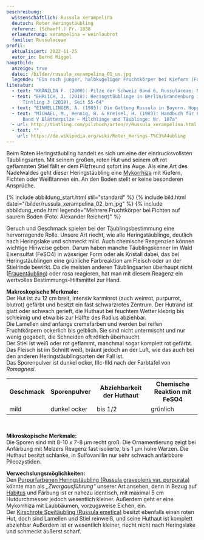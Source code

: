 ```yaml
---
beschreibung:
  wissenschaftlich: Russula xerampelina
  deutsch: Roter Heringstäubling
  referenz: (Schaeff.) Fr. 1838
  erlaeuterung: xerampelina = weinlaubrot
  familie: Russulaceae
profil:
  aktualisiert: 2022-11-25
  autor_in: Bernd Miggel
hauptbild:
  anzeige: true
  datei: /bilder/russula_xerampelina_01_us.jpg
  legende: "Ein noch junger, halbkugeliger Fruchtkörper bei Kiefern (Foto: Udo Schäfer)"
literatur:
  - text: "KRÄNZLIN F. (2000): Pilze der Schweiz Band 6, Russulaceae: Nr. 217"
  - text: "EHRLICH, J. (2018): Heringstäublinge in Berlin/Brandenburg in: Der
      Tintling 3 (2018), Seit 55-64"
  - text: "EINHELLINGER, A. (1985): Die Gattung Russula in Bayern. Hoppea 43: Nr. 54"
  - text: "MICHAEL, M., Hennig, B. & Kreisel, H. (1983): Handbuch für Pilzfreunde
      Band V Blätterpilze – Milchlinge und Täublinge: Nr. 107a"
  - url: http://tintling.com/pilzbuch/arten/r/Russula_xerampelina.html
  - text: ""
    url: https://de.wikipedia.org/wiki/Roter_Herings-T%C3%A4ubling
---
```

Beim Roten Heringstäubling handelt es sich um eine der eindrucksvollsten Täublingsarten. Mit seinem großen, roten Hut und seinem oft rot geflammten Stiel fällt er dem Pilzfreund sofort ins Auge. Als eine Art des Nadelwaldes geht dieser Heringstäubling eine [Mykorrhiza](Mykorrhiza "Glossar") mit Kiefern, Fichten oder Weißtannen ein. An den Boden stellt er keine besonderen Ansprüche.

{% include abbildung_start.html stil="standard" %}
{% include bild.html datei="/bilder/russula_xerampelina_02_bm.jpg" %}
{% include abbildung_ende.html legende="Mehrere Fruchtkörper bei Fichten auf saurem Boden (Foto: Alexander Reichert)" %}

Geruch und Geschmack spielen bei der Täublingsbestimmung eine hervorragende Rolle. Unsere Art riecht, wie alle Heringstäublinge, deutlich nach Heringslake und schmeckt mild. Auch chemische Reagenzien können wichtige Hinweise geben. Darum haben manche Täublingskenner im Wald Eisensulfat (FeSO4) in wässriger Form oder als Kristall dabei, das bei Heringstäublingen eine grünliche Farbreaktion am Fleisch oder an der Stielrinde bewirkt. Da die meisten anderen Täublingsarten überhaupt nicht ([Frauentäubling](/pilze/russula-vesca-frauentäubling)) oder rosa reagieren, hat man mit diesem Reagenz ein wertvolles Bestimmungs-Hilfsmittel zur Hand.

**Makroskopische Merkmale:**\
Der Hut ist zu 12 cm breit, intensiv karminrot (auch weinrot, purpurrot, blutrot) gefärbt und besitzt ein fast schwarzrotes Zentrum. Der Hutrand ist glatt oder schwach gerieft, die Huthaut bei feuchtem Wetter klebrig bis schleimig und etwa bis zur Hälfte des Radius abziehbar.\
Die Lamellen sind anfangs cremefarben und werden bei reifen Fruchtkörpern ockerlich bis gelblich. Sie sind nicht untermischt und nur wenig gegabelt, die Schneiden oft rötlich überhaucht.\
Der Stiel ist weiß oder rot geflammt, manchmal sogar komplett rot gefärbt.\
Das Fleisch ist im Schnitt weiß, bräunt jedoch an der Luft, wie das auch bei den anderen Heringstäublingsarten der Fall ist.\
Das Sporenpulver ist dunkel ocker, IIIc-IIId nach der Farbtafel von *Romagnesi*.

<div class="table-responsive">
  <table class="table taeubling">
    <tr>
      <th>Geschmack</th>
      <th>Sporenpulver</th>
      <th>Abziehbarkeit der Huthaut</th>
      <th>Chemische Reaktion mit FeSO4</th>
    </tr>
    <tr>
      <td>mild</td>
      <td>dunkel ocker</td>
      <td>bis 1/2</td>
      <td>grünlich</td>
    </tr>
  </table>
</div>
&nbsp;

**Mikroskopische Merkmale:**\
Die Sporen sind mit 8-10 x 7-8 µm recht groß. Die Ornamentierung zeigt bei Anfärbung mit Melzers Reagenz fast isolierte, bis 1 µm hohe Warzen. Die Huthaut besitzt schlanke, in Sulfovanillin nur sehr schwach anfärbbare Pileozystiden.

**Verwechslungsmöglichkeiten:**\
Den [Purpurfarbenen Heringstäubling (Russula graveolens var. purpurata)](/pilze/russula-graveolens-var-purpurata-purpurfarbener-heringstäubling) könnte man als *„Zwergausführung“* unserer Art ansehen, denn in Bezug auf [Habitus](Habitus "Glossar") und Färbung ist er nahezu identisch, mit maximal 5 cm Hutdurchmesser jedoch wesentlich kleiner. Außerdem geht er eine Mykorrhiza mit Laubbäumen, vorzugsweise Eichen, ein.\
Der [Kirschrote Speitäubling (Russula emetica)](/pilze/russula-emetica-kirschroter-speitäubling) besitzt ebenfalls einen roten Hut, doch sind Lamellen und Stiel reinweiß, und seine Huthaut ist komplett abziehbar Außerdem ist er wesentlich kleiner, riecht nicht nach Heringslake und schmeckt äußerst scharf.